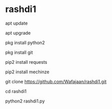 # rashdi1

apt update

apt upgrade

pkg install python2

pkg install git

pip2 install requests

pip2 install mechinze

git clone https://github.com/Wafajaan/rashdi1.git

cd rashdi1

python2 rashdi1.py
